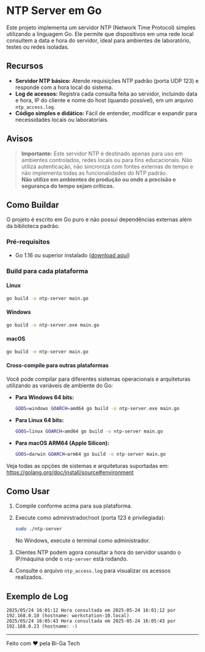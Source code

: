# NTP Server em Go

Este projeto implementa um servidor NTP (Network Time Protocol) simples utilizando a linguagem Go. Ele permite que dispositivos em uma rede local consultem a data e hora do servidor, ideal para ambientes de laboratório, testes ou redes isoladas.

## Recursos

- **Servidor NTP básico:** Atende requisições NTP padrão (porta UDP 123) e responde com a hora local do sistema.
- **Log de acessos:** Registra cada consulta feita ao servidor, incluindo data e hora, IP do cliente e nome do host (quando possível), em um arquivo `ntp_access.log`.
- **Código simples e didático:** Fácil de entender, modificar e expandir para necessidades locais ou laboratoriais.

## Avisos

> **Importante:** Este servidor NTP é destinado apenas para uso em ambientes controlados, redes locais ou para fins educacionais. Não utiliza autenticação, não sincroniza com fontes externas de tempo e não implementa todas as funcionalidades do NTP padrão.  
> **Não utilize em ambientes de produção ou onde a precisão e segurança do tempo sejam críticas.**

## Como Buildar

O projeto é escrito em Go puro e não possui dependências externas além da biblioteca padrão.

### Pré-requisitos

- Go 1.16 ou superior instalado ([download aqui](https://go.dev/dl/))

### Build para cada plataforma

#### Linux

```sh
go build -o ntp-server main.go
```

#### Windows

```sh
go build -o ntp-server.exe main.go
```

#### macOS

```sh
go build -o ntp-server main.go
```

#### Cross-compile para outras plataformas

Você pode compilar para diferentes sistemas operacionais e arquiteturas utilizando as variáveis de ambiente do Go:

- **Para Windows 64 bits:**
  ```sh
  GOOS=windows GOARCH=amd64 go build -o ntp-server.exe main.go
  ```
- **Para Linux 64 bits:**
  ```sh
  GOOS=linux GOARCH=amd64 go build -o ntp-server main.go
  ```
- **Para macOS ARM64 (Apple Silicon):**
  ```sh
  GOOS=darwin GOARCH=arm64 go build -o ntp-server main.go
  ```

Veja todas as opções de sistemas e arquiteturas suportadas em: https://golang.org/doc/install/source#environment

## Como Usar

1. Compile conforme acima para sua plataforma.
2. Execute como administrador/root (porta 123 é privilegiada):
   ```sh
   sudo ./ntp-server
   ```
   No Windows, execute o terminal como administrador.

3. Clientes NTP podem agora consultar a hora do servidor usando o IP/máquina onde o `ntp-server` está rodando.

4. Consulte o arquivo `ntp_access.log` para visualizar os acessos realizados.

## Exemplo de Log

```
2025/05/24 16:01:12 Hora consultada em 2025-05-24 16:01:12 por 192.168.0.10 (hostname: workstation-10.local)
2025/05/24 16:05:43 Hora consultada em 2025-05-24 16:05:43 por 192.168.0.23 (hostname: -)
```

---

Feito com ❤️ pela Bi-Ga Tech